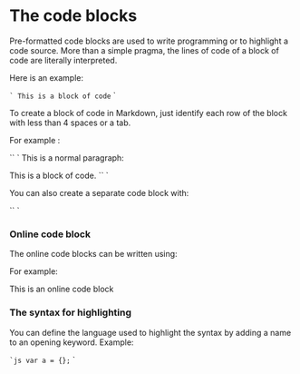 # The code blocks

Pre-formatted code blocks are used to write programming or to highlight a code source. More than a simple pragma, the lines of code of a block of code are literally interpreted.

Here is an example:

`` `
This is a block of code
`` `

To create a block of code in Markdown, just identify each row of the block with less than 4 spaces or a tab.

For example :

`` `
This is a normal paragraph:

This is a block of code.
`` `

You can also create a separate code block with:

`` `

### Online code block

The online code blocks can be written using:

For example:

This is an online code block

### The syntax for highlighting

You can define the language used to highlight the syntax by adding a name to an opening keyword. Example:

`` `js
var a = {};
`` `